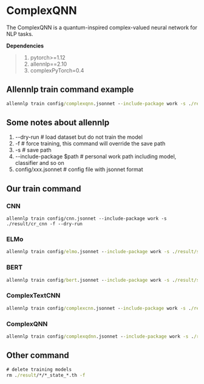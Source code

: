# ComplexQNN

The ComplexQNN is a quantum-inspired complex-valued neural network for NLP tasks.

**Dependencies**

> 1. pytorch>=1.12
> 2. allennlp==2.10
> 3. complexPyTorch=0.4
>

## Allennlp train command example

```cmd
allennlp train config/complexqnn.jsonnet --include-package work -s ./result/mytrain2 -f --dry-run
```


## Some notes about allennlp
1. --dry-run  # load dataset but do not train the model
2. -f  # force training, this command will override the save path
3. -s  # save path
4. --include-package $path  # personal work path including model, classifier and so on
5. config/xxx.jsonnet  # config file with jsonnet format


## Our train command
### CNN
```
allennlp train config/cnn.jsonnet --include-package work -s ./result/cr_cnn -f --dry-run
```



### ELMo

```cmd
allennlp train config/elmo.jsonnet --include-package work -s ./result/sst2_emlo -f
```


### BERT
```cmd
allennlp train config/bert.jsonnet --include-package work -s ./result/subj_bert -f
```


### ComplexTextCNN
```cmd
allennlp train config/complexcnn.jsonnet --include-package work -s ./result/cr_complexcnn -f
```


### ComplexQNN
```cmd
allennlp train config/complexqdnn.jsonnet --include-package work -s ./result/subj_complexqnn -f
```



## Other command
```cmd
# delete training models
rm ./result/*/*_state_*.th -f
```